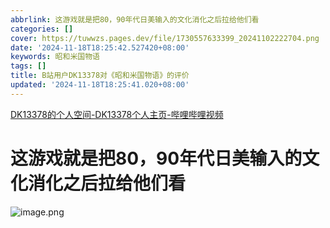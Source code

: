```yaml
---
abbrlink: 这游戏就是把80，90年代日美输入的文化消化之后拉给他们看
categories: []
cover: https://tuwwzs.pages.dev/file/1730557633399_20241102222704.png
date: '2024-11-18T18:25:42.527420+08:00'
keywords: 昭和米国物语
tags: []
title: B站用户DK13378对《昭和米国物语》的评价
updated: '2024-11-18T18:25:41.020+08:00'
---
```

[DK13378的个人空间-DK13378个人主页-哔哩哔哩视频](https://space.bilibili.com/1058086295)

# 这游戏就是把80，90年代日美输入的文化消化之后拉给他们看

![image.png](https://tuwwzs.pages.dev/file/1730557633399_20241102222704.png)
